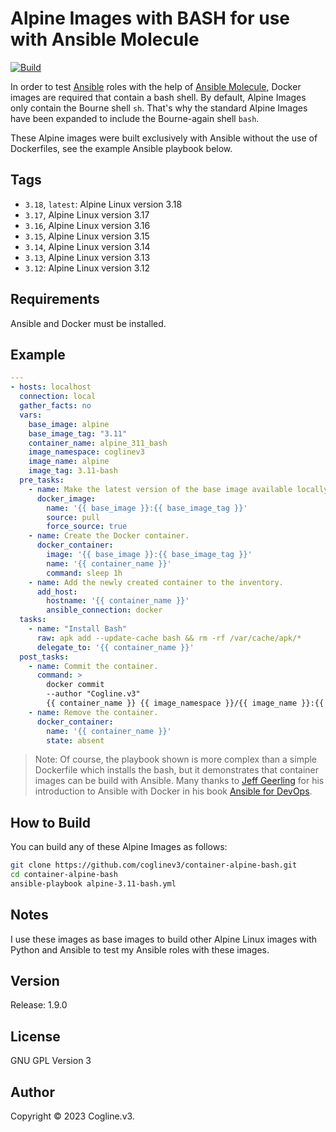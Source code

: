 # Alpine Images with BASH for use with Ansible Molecule

[![Build](https://github.com/coglinev3/container-alpine-bash/actions/workflows/build.yml/badge.svg)](https://github.com/coglinev3/container-alpine-bash/actions/workflows/build.yml)

In order to test [Ansible](https://docs.ansible.com/ansible/latest/index.html "Ansible Documentation") roles with the help of [Ansible Molecule](https://molecule.readthedocs.io/en/latest/ "Ansible Molecule Documentation"), Docker images are required that contain a bash shell. By default, Alpine Images only contain the Bourne shell `sh`. That's why the standard Alpine Images have been expanded to include the Bourne-again shell `bash`.

These Alpine images were built exclusively with Ansible without the use of Dockerfiles, see the example Ansible playbook below. 

## Tags

  - `3.18`, `latest`: Alpine Linux version 3.18
  - `3.17`, Alpine Linux version 3.17
  - `3.16`, Alpine Linux version 3.16
  - `3.15`, Alpine Linux version 3.15
  - `3.14`, Alpine Linux version 3.14
  - `3.13`, Alpine Linux version 3.13
  - `3.12`: Alpine Linux version 3.12

## Requirements

Ansible and Docker must be installed.

## Example

```yml
---
- hosts: localhost
  connection: local
  gather_facts: no
  vars:
    base_image: alpine
    base_image_tag: "3.11"
    container_name: alpine_311_bash
    image_namespace: coglinev3
    image_name: alpine
    image_tag: 3.11-bash
  pre_tasks:
    - name: Make the latest version of the base image available locally.
      docker_image:
        name: '{{ base_image }}:{{ base_image_tag }}'
        source: pull
        force_source: true
    - name: Create the Docker container.
      docker_container:
        image: '{{ base_image }}:{{ base_image_tag }}'
        name: '{{ container_name }}'
        command: sleep 1h
    - name: Add the newly created container to the inventory.
      add_host:
        hostname: '{{ container_name }}'
        ansible_connection: docker
  tasks:
    - name: "Install Bash"
      raw: apk add --update-cache bash && rm -rf /var/cache/apk/*
      delegate_to: '{{ container_name }}'
  post_tasks:
    - name: Commit the container.
      command: >
        docker commit
        --author "Cogline.v3"
        {{ container_name }} {{ image_namespace }}/{{ image_name }}:{{ image_tag }}
    - name: Remove the container.
      docker_container:
        name: '{{ container_name }}'
        state: absent
```

> Note: Of course, the playbook shown is more complex than a simple Dockerfile which installs the bash, but it demonstrates that container images can be build with Ansible. Many thanks to [Jeff Geerling](https://www.jeffgeerling.com/) for his introduction to Ansible with Docker in his book [Ansible for DevOps](https://www.jeffgeerling.com/project/ansible-devops).

## How to Build

You can build any of these Alpine Images as follows:

```sh
git clone https://github.com/coglinev3/container-alpine-bash.git
cd container-alpine-bash
ansible-playbook alpine-3.11-bash.yml
```

## Notes

I use these images as base images to build other Alpine Linux images with Python and Ansible to test my Ansible roles with these images.

## Version

Release: 1.9.0

## License

GNU GPL Version 3

## Author

Copyright &copy; 2023 Cogline.v3.
